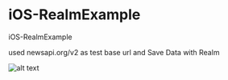 # iOS-RealmExample
iOS-RealmExample

used newsapi.org/v2 as test base url and Save Data with Realm

![alt text](https://user-images.githubusercontent.com/22901781/48964166-07544780-efd0-11e8-9222-8de9ef422f62.png)
